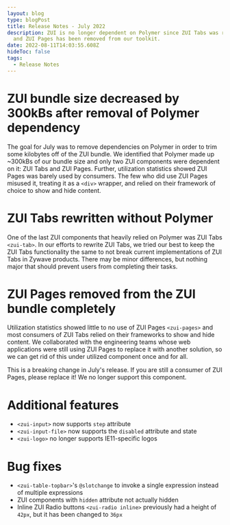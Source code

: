 ```yaml
---
layout: blog
type: blogPost
title: Release Notes - July 2022
description: ZUI is no longer dependent on Polymer since ZUI Tabs was rewritten
  and ZUI Pages has been removed from our toolkit.
date: 2022-08-11T14:03:55.608Z
hideToc: false
tags:
  - Release Notes
---
```

# ZUI bundle size decreased by 300kBs after removal of Polymer dependency

The goal for July was to remove dependencies on Polymer in order to trim some kilobytes off of the ZUI bundle. We identified that Polymer made up ~300kBs of our bundle size and only two ZUI components were dependent on it: ZUI Tabs and ZUI Pages. Further, utilization statistics showed ZUI Pages was barely used by consumers. The few who did use ZUI Pages misused it, treating it as a `<div>` wrapper, and relied on their framework of choice to show and hide content.

<docs-spacer></docs-spacer>

# ZUI Tabs rewritten without Polymer

One of the last ZUI components that heavily relied on Polymer was ZUI Tabs `<zui-tab>`. In our efforts to rewrite ZUI Tabs, we tried our best to keep the ZUI Tabs functionality the same to not break current implementations of ZUI Tabs in Zywave products. There may be minor differences, but nothing major that should prevent users from completing their tasks.

<docs-spacer></docs-spacer>

# ZUI Pages removed from the ZUI bundle completely

Utilization statistics showed little to no use of ZUI Pages `<zui-pages>` and most consumers of ZUI Tabs relied on their frameworks to show and hide content. We collaborated with the engineering teams whose web applications were still using ZUI Pages to replace it with another solution, so we can get rid of this under utilized component once and for all.

<docs-spacer size="small"></docs-spacer>

<docs-note>This is a breaking change in July's release. If you are still a consumer of ZUI Pages, please replace it! We no longer support this component.</docs-note>

<docs-spacer></docs-spacer>

# Additional features

* `<zui-input>` now supports `step` attribute
* `<zui-input-file>` now supports the `disabled` attribute and state
* `<zui-logo>` no longer supports IE11-specific logos

<docs-spacer></docs-spacer>

# Bug fixes

* `<zui-table-topbar>`'s `@slotchange` to invoke a single expression instead of multiple expressions
* ZUI components with `hidden` attribute not actually hidden
* Inline ZUI Radio buttons `<zui-radio inline>` previously had a height of `42px`, but it has been changed to `36px`
